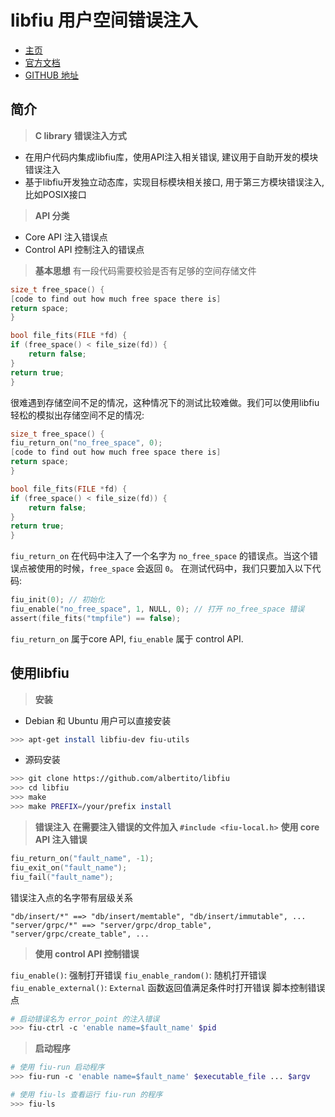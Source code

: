 # libfiu 用户空间错误注入

* [主页](https://blitiri.com.ar/p/libfiu/)
* [官方文档](https://blitiri.com.ar/p/libfiu/doc/guide.html)
* [GITHUB 地址](https://github.com/albertito/libfiu)

## 简介
> **C library**
> **错误注入方式**
- 在用户代码内集成libfiu库，使用API注入相关错误, 建议用于自助开发的模块错误注入
- 基于libfiu开发独立动态库，实现目标模块相关接口, 用于第三方模块错误注入, 比如POSIX接口
> **API 分类**
- Core API 注入错误点
- Control API 控制注入的错误点
> **基本思想**
有一段代码需要校验是否有足够的空间存储文件
```c
size_t free_space() {
[code to find out how much free space there is]
return space;
}

bool file_fits(FILE *fd) {
if (free_space() < file_size(fd)) {
    return false;
}
return true;
}
```
很难遇到存储空间不足的情况，这种情况下的测试比较难做。我们可以使用libfiu轻松的模拟出存储空间不足的情况:
```c
size_t free_space() {
fiu_return_on("no_free_space", 0);
[code to find out how much free space there is]
return space;
}

bool file_fits(FILE *fd) {
if (free_space() < file_size(fd)) {
    return false;
}
return true;
}
```
`fiu_return_on` 在代码中注入了一个名字为 `no_free_space` 的错误点。当这个错误点被使用的时候，`free_space` 会返回 `0`。
在测试代码中，我们只要加入以下代码:
```c
fiu_init(0); // 初始化
fiu_enable("no_free_space", 1, NULL, 0); // 打开 no_free_space 错误
assert(file_fits("tmpfile") == false);
```
`fiu_return_on` 属于core API, `fiu_enable` 属于 control API.

## 使用libfiu
> **安装**
- Debian 和 Ubuntu 用户可以直接安装
```bash
>>> apt-get install libfiu-dev fiu-utils
```
- 源码安装
```bash
>>> git clone https://github.com/albertito/libfiu
>>> cd libfiu
>>> make
>>> make PREFIX=/your/prefix install
```

> **错误注入**
**在需要注入错误的文件加入 `#include <fiu-local.h>`**
**使用 core API 注入错误**
```cpp
fiu_return_on("fault_name", -1);
fiu_exit_on("fault_name");
fiu_fail("fault_name");
 ```
错误注入点的名字带有层级关系
```
"db/insert/*" ==> "db/insert/memtable", "db/insert/immutable", ...
"server/grpc/*" ==> "server/grpc/drop_table", "server/grpc/create_table", ...
```
> **使用 control API 控制错误**

`fiu_enable()`: 强制打开错误
`fiu_enable_random()`: 随机打开错误
`fiu_enable_external()`: `External` 函数返回值满足条件时打开错误
脚本控制错误点
```bash
# 启动错误名为 error_point 的注入错误
>>> fiu-ctrl -c 'enable name=$fault_name' $pid
```
> **启动程序**
```bash
# 使用 fiu-run 启动程序
>>> fiu-run -c 'enable name=$fault_name' $executable_file ... $argv

# 使用 fiu-ls 查看运行 fiu-run 的程序
>>> fiu-ls
```
